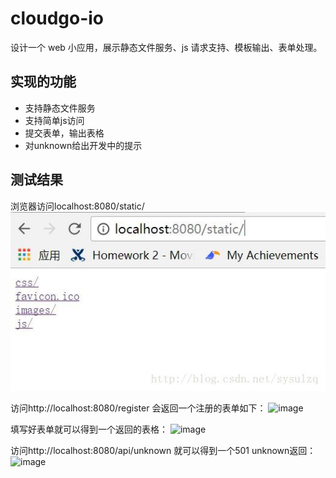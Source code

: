 # cloudgo-io
设计一个 web 小应用，展示静态文件服务、js 请求支持、模板输出、表单处理。
## 实现的功能
* 支持静态文件服务
* 支持简单js访问
* 提交表单，输出表格
* 对unknown给出开发中的提示
## 测试结果
浏览器访问localhost:8080/static/
![image](https://github.com/zanhaofang/cloudgo-io/blob/master/pics/pic1.jpg)

访问http://localhost:8080/register 会返回一个注册的表单如下：
![image]()

填写好表单就可以得到一个返回的表格：
![image]()

访问http://localhost:8080/api/unknown 就可以得到一个501 unknown返回：
![image]()
